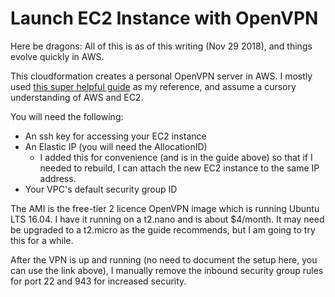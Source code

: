 Launch EC2 Instance with OpenVPN
================================

Here be dragons: All of this is as of this writing (Nov 29 2018), and things evolve quickly in AWS.

This cloudformation creates a personal OpenVPN server in AWS.  I mostly used [this super helpful guide](https://medium.com/@tatianaensslin/how-to-create-a-free-personal-vpn-in-the-cloud-using-ec2-openvpn-626c40e96dab) as my reference, and assume a cursory understanding of AWS and EC2.

You will need the following:

* An ssh key for accessing your EC2 instance
* An Elastic IP (you will need the AllocationID)
    - I added this for convenience (and is in the guide above) so that if I needed to rebuild, I can attach the new EC2 instance to the same IP address.
* Your VPC's default security group ID

The AMI is the free-tier 2 licence OpenVPN image which is running Ubuntu LTS 16.04.  I have it running on a t2.nano and is about $4/month. It may need be upgraded to a t2.micro as the guide recommends, but I am going to try this for a while.

After the VPN is up and running (no need to document the setup here, you can use the link above), I manually remove the inbound security group rules for port 22 and 943 for increased security.